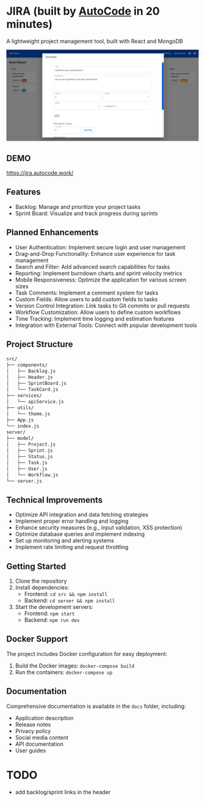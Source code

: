 # JIRA (built by [AutoCode](https://autocode.work) in 20 minutes)

A lightweight project management tool, built with React and MongoDB

![alt text](image-1.png)

## DEMO

https://jira.autocode.work/

## Features

-   Backlog: Manage and prioritize your project tasks
-   Sprint Board: Visualize and track progress during sprints

## Planned Enhancements

-   User Authentication: Implement secure login and user management
-   Drag-and-Drop Functionality: Enhance user experience for task management
-   Search and Filter: Add advanced search capabilities for tasks
-   Reporting: Implement burndown charts and sprint velocity metrics
-   Mobile Responsiveness: Optimize the application for various screen sizes
-   Task Comments: Implement a comment system for tasks
-   Custom Fields: Allow users to add custom fields to tasks
-   Version Control Integration: Link tasks to Git commits or pull requests
-   Workflow Customization: Allow users to define custom workflows
-   Time Tracking: Implement time logging and estimation features
-   Integration with External Tools: Connect with popular development tools

## Project Structure

```
src/
├── components/
│   ├── Backlog.js
│   ├── Header.js
│   ├── SprintBoard.js
│   └── TaskCard.js
├── services/
│   └── apiService.js
├── utils/
│   └── theme.js
├── App.js
└── index.js
server/
├── model/
│   ├── Project.js
│   ├── Sprint.js
│   ├── Status.js
│   ├── Task.js
│   ├── User.js
│   └── Workflow.js
└── server.js
```

## Technical Improvements

-   Optimize API integration and data fetching strategies
-   Implement proper error handling and logging
-   Enhance security measures (e.g., input validation, XSS protection)
-   Optimize database queries and implement indexing
-   Set up monitoring and alerting systems
-   Implement rate limiting and request throttling

## Getting Started

1. Clone the repository
2. Install dependencies:
    - Frontend: `cd src && npm install`
    - Backend: `cd server && npm install`
3. Start the development servers:
    - Frontend: `npm start`
    - Backend: `npm run dev`

## Docker Support

The project includes Docker configuration for easy deployment:

1. Build the Docker images: `docker-compose build`
2. Run the containers: `docker-compose up`

## Documentation

Comprehensive documentation is available in the `docs` folder, including:

-   Application description
-   Release notes
-   Privacy policy
-   Social media content
-   API documentation
-   User guides

# TODO

-   add backlog/sprint links in the header
